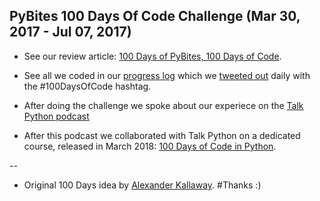 ## PyBites 100 Days Of Code Challenge (Mar 30, 2017 - Jul 07, 2017)

* See our review article: [100 Days of PyBites, 100 Days of Code](https://pybit.es/special-100days).

* See all we coded in our [progress log](LOG.md) which we [tweeted out](https://twitter.com/pybites) daily with the #100DaysOfCode hashtag.

* After doing the challenge we spoke about our experiece on the [Talk Python podcast](https://talkpython.fm/episodes/show/140/level-up-your-python-with-100daysofcode-challenge)

* After this podcast we collaborated with Talk Python on a dedicated course, released in March 2018: [100 Days of Code in Python](talkpython.fm/100days?s=pybites).

-- 

* Original 100 Days idea by [Alexander Kallaway](https://medium.freecodecamp.org/join-the-100daysofcode-556ddb4579e4).
#Thanks :)